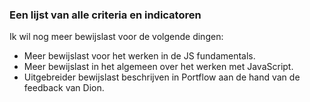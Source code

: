 <h3>Een lijst van alle criteria en indicatoren</h3>
      <p>Ik wil nog meer bewijslast voor de volgende dingen:</p>
      <ul>
        <li>Meer bewijslast voor het werken in de JS fundamentals.</li>
        <li>Meer bewijslast in het algemeen over het werken met JavaScript.</li>
        <li>Uitgebreider bewijslast beschrijven in Portflow aan de hand van de feedback van Dion.</li>
      </ul>